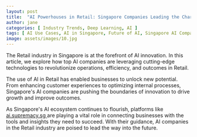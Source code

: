 ```yaml
---
layout: post
title:  "AI Powerhouses in Retail: Singapore Companies Leading the Charge"
author: jane
categories: [ Industry Trends, Deep Learning, AI ]
tags: [ AI Use Cases, AI in Singapore, Future of AI, Singapore AI Companies, AI Solutions for Businesses ]
image: assets/images/10.jpg
---
```


The Retail industry in Singapore is at the forefront of AI innovation. In this article, we explore how top AI companies are leveraging cutting-edge technologies to revolutionize operations, efficiency, and outcomes in Retail.

The use of AI in Retail has enabled businesses to unlock new potential. From enhancing customer experiences to optimizing internal processes, Singapore's AI companies are pushing the boundaries of innovation to drive growth and improve outcomes.

As Singapore's AI ecosystem continues to flourish, platforms like <a href="https://ai.supremacy.sg" target="_blank"> ai.supremacy.sg </a> are playing a vital role in connecting businesses with the tools and insights they need to succeed. With their guidance, AI companies in the Retail industry are poised to lead the way into the future.
